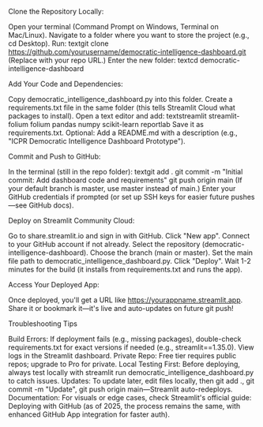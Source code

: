 Clone the Repository Locally:

Open your terminal (Command Prompt on Windows, Terminal on Mac/Linux).
Navigate to a folder where you want to store the project (e.g., cd Desktop).
Run:
textgit clone https://github.com/yourusername/democratic-intelligence-dashboard.git
(Replace with your repo URL.)
Enter the new folder:
textcd democratic-intelligence-dashboard



Add Your Code and Dependencies:

Copy democratic_intelligence_dashboard.py into this folder.
Create a requirements.txt file in the same folder (this tells Streamlit Cloud what packages to install). Open a text editor and add:
textstreamlit
streamlit-folium
folium
pandas
numpy
scikit-learn
reportlab
Save it as requirements.txt.
Optional: Add a README.md with a description (e.g., "ICPR Democratic Intelligence Dashboard Prototype").


Commit and Push to GitHub:

In the terminal (still in the repo folder):
textgit add .
git commit -m "Initial commit: Add dashboard code and requirements"
git push origin main
(If your default branch is master, use master instead of main.)
Enter your GitHub credentials if prompted (or set up SSH keys for easier future pushes—see GitHub docs).


Deploy on Streamlit Community Cloud:

Go to share.streamlit.io and sign in with GitHub.
Click "New app".
Connect to your GitHub account if not already.
Select the repository (democratic-intelligence-dashboard).
Choose the branch (main or master).
Set the main file path to democratic_intelligence_dashboard.py.
Click "Deploy".
Wait 1-2 minutes for the build (it installs from requirements.txt and runs the app).


Access Your Deployed App:

Once deployed, you'll get a URL like https://yourappname.streamlit.app.
Share it or bookmark it—it's live and auto-updates on future git push!



Troubleshooting Tips

Build Errors: If deployment fails (e.g., missing packages), double-check requirements.txt for exact versions if needed (e.g., streamlit==1.35.0). View logs in the Streamlit dashboard.
Private Repo: Free tier requires public repos; upgrade to Pro for private.
Local Testing First: Before deploying, always test locally with streamlit run democratic_intelligence_dashboard.py to catch issues.
Updates: To update later, edit files locally, then git add ., git commit -m "Update", git push origin main—Streamlit auto-redeploys.
Documentation: For visuals or edge cases, check Streamlit's official guide: Deploying with GitHub (as of 2025, the process remains the same, with enhanced GitHub App integration for faster auth).
